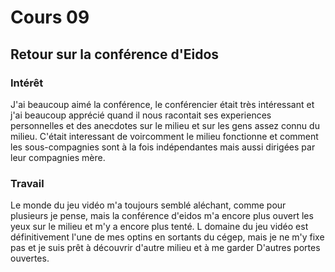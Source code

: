 # Cours 09 
## Retour sur la conférence d'Eidos

### Intérêt
J'ai beaucoup aimé la conférence, le conférencier était très intéressant et j'ai beaucoup apprécié quand il nous racontait ses experiences personnelles et des anecdotes sur le milieu et sur les gens assez connu du milieu. C'était interessant de voircomment le milieu fonctionne et comment les sous-compagnies sont à la fois indépendantes mais aussi dirigées par leur compagnies mère.

### Travail
Le monde du jeu vidéo m'a toujours semblé aléchant, comme pour plusieurs je pense, mais la conférence d'eidos m'a encore plus ouvert les yeux sur le milieu et m'y a encore plus tenté. L domaine du jeu vidéo est définitivement l'une de mes optins en sortants du cégep, mais je ne m'y fixe pas et je suis prêt à découvrir d'autre milieu et à me garder D'autres portes ouvertes.
